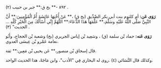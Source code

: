 ٨٩٢ -** بخ ق:** جبر بن حبيب (٢) .

**رَوَى عَن:** أم كلثوم بنت أبي بكر الصِّدِّيقِ (بخ ق) ،** عَنْ أُخْتِهَا عَائِشَةَ أُمِّ الْمُؤْمِنِينَ:** أَنَّ النَّبِيَّ صَلَّى اللَّهُ عَلَيْهِ وسَلَّمَ،** عَلَّمَهَا هَذَا الدُّعَاءَ:** اللَّهُمَّ إِنِّي أَسْأَلُكَ مِنَ الْخَيْرِ كُلِّهِ ... الحديث" (٣) .

**رَوَى عَنه:** حماد بْن سلمة (ق) ، وسَعِيد بْن إياس الجريري (بخ) وشعبة بْن الحجاج، وأَبُو نعامة عَمْرو بْن عِيسَى العدوي.

قال إسحاق بْن منصور،** عَن يحيى بْن مَعِين:** ثقة.

وكذلك قال النَّسَائي (٤) .روى له البخاري فِي "الأدب"، وابن مَاجَهْ، هذا الحديث الواحد.